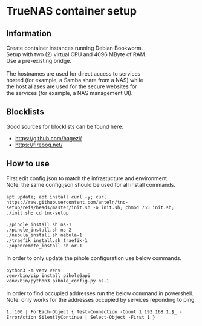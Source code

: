 # TrueNAS container setup

## Information

Create container instances running Debian Bookworm.\
Setup with two (2) virtual CPU and 4096 MByte of RAM.\
Use a pre-existing bridge.\
\
The hostnames are used for direct access to services\
hosted (for example, a Samba share from a NAS) while\
the host aliases are used for the secure websites for\
the services (for example, a NAS management UI).

## Blocklists

Good sources for blocklists can be found here:

* <https://github.com/hagezi/>
* <https://firebog.net/>

## How to use

First edit config.json to match the infrastucture and environment.\
Note: the same config.json should be used for all install commands.\
\
`apt update; apt install curl -y; curl https://raw.githubusercontent.com/anteln/tnc-setup/refs/heads/master/init.sh -o init.sh; chmod 755 init.sh; ./init.sh; cd tnc-setup`\
\
`./pihole_install.sh ns-1`\
`./pihole_install.sh ns-2`\
`./nebula_install.sh nebula-1`\
`./traefik_install.sh traefik-1`\
`./openremote_install.sh or-1`\
\
In order to only update the pihole configuration use below commands.\
\
`python3 -m venv venv`\
`venv/bin/pip install pihole6api`\
`venv/bin/python3 pihole_config.py ns-1`\
\
In order to find occupied addresses run the below command in powershell.\
Note: only works for the addresses occupied by services reponding to ping.\
\
`1..100 | ForEach-Object { Test-Connection -Count 1 192.168.1.$_ -ErrorAction SilentlyContinue | Select-Object -First 1 }`
